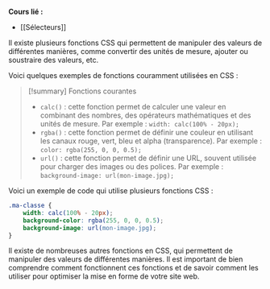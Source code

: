 **Cours lié :**
- [[Sélecteurs]]

Il existe plusieurs fonctions CSS qui permettent de manipuler des valeurs de différentes manières, comme convertir des unités de mesure, ajouter ou soustraire des valeurs, etc.

Voici quelques exemples de fonctions couramment utilisées en CSS :

> [!summary] Fonctions courantes
> -   `calc()` : cette fonction permet de calculer une valeur en combinant des nombres, des opérateurs mathématiques et des unités de mesure. Par exemple : `width: calc(100% - 20px);`
> -   `rgba()` : cette fonction permet de définir une couleur en utilisant les canaux rouge, vert, bleu et alpha (transparence). Par exemple : `color: rgba(255, 0, 0, 0.5);`
> -   `url()` : cette fonction permet de définir une URL, souvent utilisée pour charger des images ou des polices. Par exemple : `background-image: url(mon-image.jpg);`

Voici un exemple de code qui utilise plusieurs fonctions CSS :

```CSS
.ma-classe {
	width: calc(100% - 20px);
	background-color: rgba(255, 0, 0, 0.5);
	background-image: url(mon-image.jpg);
}
```

Il existe de nombreuses autres fonctions en CSS, qui permettent de manipuler des valeurs de différentes manières. Il est important de bien comprendre comment fonctionnent ces fonctions et de savoir comment les utiliser pour optimiser la mise en forme de votre site web.